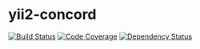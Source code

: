 yii2-concord
============

[![Build Status](https://travis-ci.org/fangface/yii2-concord.png?branch=master)](https://travis-ci.org/fangface/yii2-concord)
[![Code Coverage](https://scrutinizer-ci.com/g/fangface/yii2-concord/badges/coverage.png?s=218f6c3059b8326e9651021b0fd91f6fa5a62fbf)](https://scrutinizer-ci.com/g/fangface/yii2-concord/)
[![Dependency Status](https://www.versioneye.com/php/fangface:yii2-concord/dev-master/badge.png)](https://www.versioneye.com/php/fangface:yii2-concord/dev-master)


